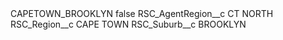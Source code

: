 <?xml version="1.0" encoding="UTF-8"?>
<CustomMetadata xmlns="http://soap.sforce.com/2006/04/metadata" xmlns:xsi="http://www.w3.org/2001/XMLSchema-instance" xmlns:xsd="http://www.w3.org/2001/XMLSchema">
    <label>CAPETOWN_BROOKLYN</label>
    <protected>false</protected>
    <values>
        <field>RSC_AgentRegion__c</field>
        <value xsi:type="xsd:string">CT NORTH</value>
    </values>
    <values>
        <field>RSC_Region__c</field>
        <value xsi:type="xsd:string">CAPE TOWN</value>
    </values>
    <values>
        <field>RSC_Suburb__c</field>
        <value xsi:type="xsd:string">BROOKLYN</value>
    </values>
</CustomMetadata>
